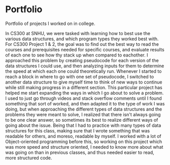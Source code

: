# Portfolio
Portfolio of projects I worked on in college.

In CS300 at SNHU, we were tasked with learning how to best use the various data structures, and which program types they worked best with. For CS300 Project 1 & 2, the goal was to find out the best way to read the courses and prerequisites needed for specific courses, and evaluate results of each one to see how thy stack up when compared to eachother.
I approached this problem by creating pseudocode for each version of the data structures I could use, and then analyzing inputs for them to determine the speed at which each one could theoretically run.
Whenever I started to reach a block in where to go with one set of pseudocode, I switched to another data structure to give myself time to think of new ways to continue while still making progress in a different section.
This particular project has helped me start expanding the ways in which I go about to solve a problem. I used to just go through videos and stack overflow comments until I found something that sort of worked, and then adapted it to the type of work I was doing, but when approaching the different types of data structures and the problems they were meant to solve, I realized that there isn't always going to be one clear answer, so sometimes its best to realize different ways of going about the issue.
Being that I had to practice with many types of data structures for this class, making sure that I wrote something that was readable for others, and moreso, readable by myself. I worked with a lot of Object-oriented programming before this, so working on this project which was more speed and structure oriented, I needed to know more about what was going on than in previous classes, and thus needed easier to read, more structured code.
